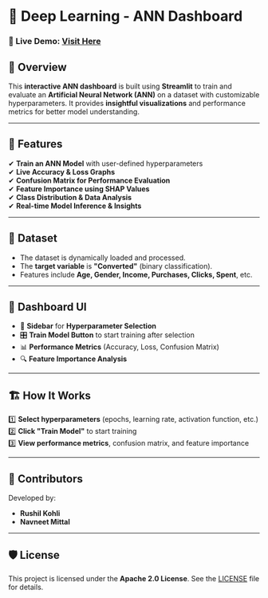 # 🔬 Deep Learning - ANN Dashboard  

### 🎯 Live Demo: [Visit Here](https://deep-learning-y9mzjiqycyib63ewyfwkgg.streamlit.app/)  

## 📌 Overview  

This **interactive ANN dashboard** is built using **Streamlit** to train and evaluate an **Artificial Neural Network (ANN)** on a dataset with customizable hyperparameters. It provides **insightful visualizations** and performance metrics for better model understanding.  

---

## 🚀 Features  

✔ **Train an ANN Model** with user-defined hyperparameters  
✔ **Live Accuracy & Loss Graphs**  
✔ **Confusion Matrix for Performance Evaluation**  
✔ **Feature Importance using SHAP Values**  
✔ **Class Distribution & Data Analysis**  
✔ **Real-time Model Inference & Insights**  

---

## 📂 Dataset  

- The dataset is dynamically loaded and processed.  
- The **target variable** is **"Converted"** (binary classification).  
- Features include **Age, Gender, Income, Purchases, Clicks, Spent**, etc.  

---

## 🎨 Dashboard UI  

- 🔧 **Sidebar** for **Hyperparameter Selection**  
- 🎛️ **Train Model Button** to start training after selection  
- 📊 **Performance Metrics** (Accuracy, Loss, Confusion Matrix)  
- 🔍 **Feature Importance Analysis**  

---

## 🏗️ How It Works  

1️⃣ **Select hyperparameters** (epochs, learning rate, activation function, etc.)  
2️⃣ **Click "Train Model"** to start training  
3️⃣ **View performance metrics**, confusion matrix, and feature importance  

---

## 👥 Contributors  

Developed by:  
- **Rushil Kohli**  
- **Navneet Mittal**  

---

## 🛡️ License  

This project is licensed under the **Apache 2.0 License**. See the [LICENSE](https://github.com/Rushil-K/Deep-Learning/blob/main/LICENSE) file for details.  




